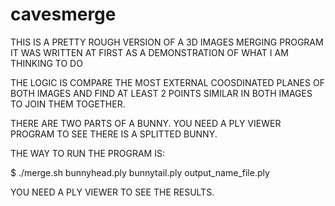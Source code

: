 # cavesmerge
THIS IS A PRETTY ROUGH VERSION OF A 3D IMAGES MERGING PROGRAM
IT WAS WRITTEN AT FIRST AS A DEMONSTRATION OF WHAT I AM THINKING TO DO

THE LOGIC IS COMPARE THE MOST EXTERNAL COOSDINATED PLANES OF BOTH IMAGES AND FIND AT LEAST 2 POINTS SIMILAR IN BOTH IMAGES TO JOIN THEM TOGETHER.

THERE ARE TWO PARTS OF A BUNNY. YOU NEED A PLY VIEWER PROGRAM TO SEE THERE IS A SPLITTED BUNNY.

THE WAY TO RUN THE PROGRAM IS:

$ ./merge.sh bunnyhead.ply bunnytail.ply output_name_file.ply

YOU NEED A PLY VIEWER TO SEE THE RESULTS.
